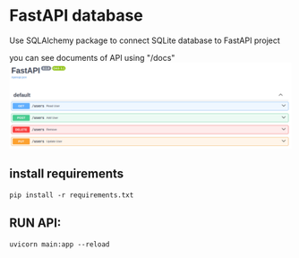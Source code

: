 # FastAPI database

Use SQLAlchemy package to connect SQLite database to FastAPI project

you can see documents of API using "/docs"
![img](/API/assignment6/begginer/Screenshot%20from%202024-04-19%2023-45-06.png)


## install requirements
```
pip install -r requirements.txt
```
## RUN API:
```
uvicorn main:app --reload
```
